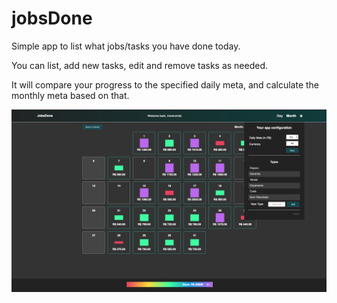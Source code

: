 # jobsDone

Simple app to list what jobs/tasks you have done today.

You can list, add new tasks, edit and remove tasks as needed.

It will compare your progress to the specified daily meta, and calculate the monthly meta based on that.

<img src="jobsdone.png" alt="screenshot" width="800"/>
